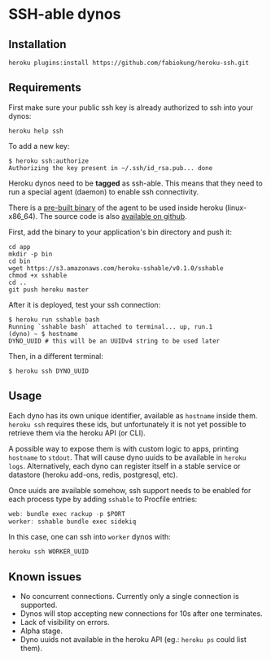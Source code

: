 # SSH-able dynos

## Installation

```term
heroku plugins:install https://github.com/fabiokung/heroku-ssh.git
```

## Requirements

First make sure your public ssh key is already authorized to ssh into your
dynos:

```term
heroku help ssh
```

To add a new key:

```term
$ heroku ssh:authorize
Authorizing the key present in ~/.ssh/id_rsa.pub... done
```

Heroku dynos need to be **tagged** as ssh-able. This means that they need to run
a special agent (daemon) to enable ssh connectivity.

There is a [pre-built binary](https://s3.amazonaws.com/heroku-sshable/v0.1.0/sshable)
of the agent to be used inside heroku (linux-x86_64). The source code is also
[available on github](https://github.com/fabiokung/sshable).

First, add the binary to your application's bin directory and push it:

```term
cd app
mkdir -p bin
cd bin
wget https://s3.amazonaws.com/heroku-sshable/v0.1.0/sshable
chmod +x sshable
cd ..
git push heroku master
```

After it is deployed, test your ssh connection:

```term
$ heroku run sshable bash
Running `sshable bash` attached to terminal... up, run.1
(dyno) ~ $ hostname
DYNO_UUID # this will be an UUIDv4 string to be used later
```

Then, in a different terminal:

```term
$ heroku ssh DYNO_UUID
```

## Usage

Each dyno has its own unique identifier, available as `hostname` inside them.
`heroku ssh` requires these ids, but unfortunately it is not yet possible to
retrieve them via the heroku API (or CLI).

A possible way to expose them is with custom logic to apps, printing `hostname`
to `stdout`. That will cause dyno uuids to be available in `heroku logs`.
Alternatively, each dyno can register itself in a stable service or datastore
(heroku add-ons, redis, postgresql, etc).

Once uuids are available somehow, ssh support needs to be enabled for each
process type by adding `sshable` to Procfile entries:

```javascript
web: bundle exec rackup -p $PORT
worker: sshable bundle exec sidekiq
```

In this case, one can ssh into `worker` dynos with:

```term
heroku ssh WORKER_UUID
```

## Known issues

* No concurrent connections. Currently only a single connection is supported.
* Dynos will stop accepting new connections for 10s after one terminates.
* Lack of visibility on errors.
* Alpha stage.
* Dyno uuids not available in the heroku API (eg.: `heroku ps` could list them).

